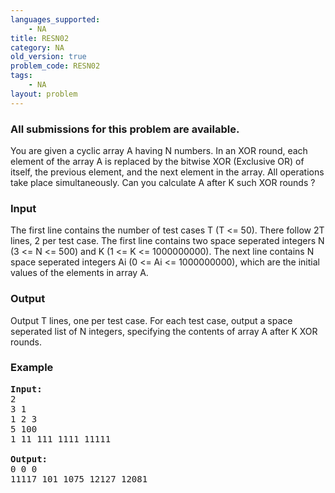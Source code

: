 ```yaml
---
languages_supported:
    - NA
title: RESN02
category: NA
old_version: true
problem_code: RESN02
tags:
    - NA
layout: problem
---
```

###  All submissions for this problem are available. 

You are given a cyclic array A having N numbers. In an XOR round, each element of the array A is replaced by the bitwise XOR (Exclusive OR) of itself, the previous element, and the next element in the array. All operations take place simultaneously. Can you calculate A after K such XOR rounds ?

### Input

The first line contains the number of test cases T (T <= 50). There follow 2T lines, 2 per test case. The first line contains two space seperated integers N (3 <= N <= 500) and K (1 <= K <= 1000000000). The next line contains N space seperated integers Ai (0 <= Ai <= 1000000000), which are the initial values of the elements in array A.

### Output

Output T lines, one per test case. For each test case, output a space seperated list of N integers, specifying the contents of array A after K XOR rounds.

### Example

<pre>
<b>Input:</b>
2
3 1
1 2 3
5 100
1 11 111 1111 11111

<b>Output:</b>
0 0 0
11117 101 1075 12127 12081


</pre>